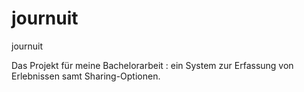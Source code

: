 # journuit
journuit

Das Projekt für meine Bachelorarbeit : ein System zur Erfassung von Erlebnissen samt Sharing-Optionen. 
